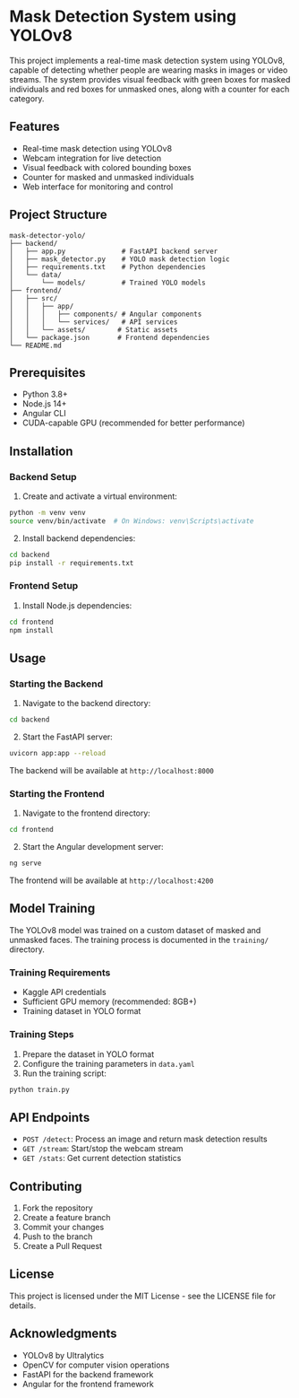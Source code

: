# Mask Detection System using YOLOv8

This project implements a real-time mask detection system using YOLOv8, capable of detecting whether people are wearing masks in images or video streams. The system provides visual feedback with green boxes for masked individuals and red boxes for unmasked ones, along with a counter for each category.

## Features

- Real-time mask detection using YOLOv8
- Webcam integration for live detection
- Visual feedback with colored bounding boxes
- Counter for masked and unmasked individuals
- Web interface for monitoring and control

## Project Structure

```
mask-detector-yolo/
├── backend/
│   ├── app.py              # FastAPI backend server
│   ├── mask_detector.py    # YOLO mask detection logic
│   ├── requirements.txt    # Python dependencies
│   └── data/
│       └── models/         # Trained YOLO models
├── frontend/
│   ├── src/
│   │   ├── app/
│   │   │   ├── components/ # Angular components
│   │   │   └── services/   # API services
│   │   └── assets/        # Static assets
│   └── package.json       # Frontend dependencies
└── README.md
```

## Prerequisites

- Python 3.8+
- Node.js 14+
- Angular CLI
- CUDA-capable GPU (recommended for better performance)

## Installation

### Backend Setup

1. Create and activate a virtual environment:
```bash
python -m venv venv
source venv/bin/activate  # On Windows: venv\Scripts\activate
```

2. Install backend dependencies:
```bash
cd backend
pip install -r requirements.txt
```

### Frontend Setup

1. Install Node.js dependencies:
```bash
cd frontend
npm install
```

## Usage

### Starting the Backend

1. Navigate to the backend directory:
```bash
cd backend
```

2. Start the FastAPI server:
```bash
uvicorn app:app --reload
```

The backend will be available at `http://localhost:8000`

### Starting the Frontend

1. Navigate to the frontend directory:
```bash
cd frontend
```

2. Start the Angular development server:
```bash
ng serve
```

The frontend will be available at `http://localhost:4200`

## Model Training

The YOLOv8 model was trained on a custom dataset of masked and unmasked faces. The training process is documented in the `training/` directory.

### Training Requirements

- Kaggle API credentials
- Sufficient GPU memory (recommended: 8GB+)
- Training dataset in YOLO format

### Training Steps

1. Prepare the dataset in YOLO format
2. Configure the training parameters in `data.yaml`
3. Run the training script:
```bash
python train.py
```

## API Endpoints

- `POST /detect`: Process an image and return mask detection results
- `GET /stream`: Start/stop the webcam stream
- `GET /stats`: Get current detection statistics

## Contributing

1. Fork the repository
2. Create a feature branch
3. Commit your changes
4. Push to the branch
5. Create a Pull Request

## License

This project is licensed under the MIT License - see the LICENSE file for details.

## Acknowledgments

- YOLOv8 by Ultralytics
- OpenCV for computer vision operations
- FastAPI for the backend framework
- Angular for the frontend framework 
